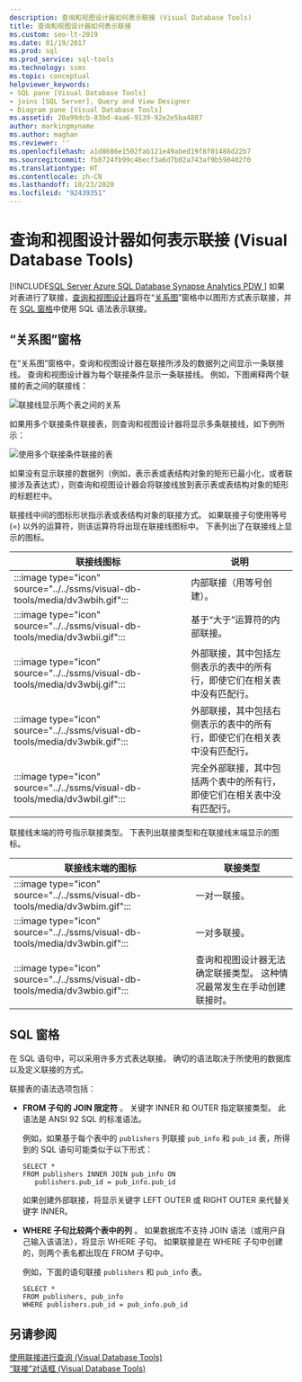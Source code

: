 ```yaml
---
description: 查询和视图设计器如何表示联接 (Visual Database Tools)
title: 查询和视图设计器如何表示联接
ms.custom: seo-lt-2019
ms.date: 01/19/2017
ms.prod: sql
ms.prod_service: sql-tools
ms.technology: ssms
ms.topic: conceptual
helpviewer_keywords:
- SQL pane [Visual Database Tools]
- joins [SQL Server], Query and View Designer
- Diagram pane [Visual Database Tools]
ms.assetid: 20a99dcb-83bd-4aa6-9139-92e2e5ba4887
author: markingmyname
ms.author: maghan
ms.reviewer: ''
ms.openlocfilehash: a1d8686e1502fab121e49abed19f8f01488d22b7
ms.sourcegitcommit: fb8724fb99c46ecf3a6d7b02a743af9b590402f0
ms.translationtype: HT
ms.contentlocale: zh-CN
ms.lasthandoff: 10/23/2020
ms.locfileid: "92439351"
---
```

# <a name="how-the-query-and-view-designer-represents-joins-visual-database-tools"></a>查询和视图设计器如何表示联接 (Visual Database Tools)
[!INCLUDE[SQL Server Azure SQL Database Synapse Analytics PDW ](../../includes/applies-to-version/sql-asdb-asdbmi-asa-pdw.md)]
 如果对表进行了联接，[查询和视图设计器](../../ssms/visual-db-tools/query-and-view-designer-tools-visual-database-tools.md)将在“[关系图](../../ssms/visual-db-tools/diagram-pane-visual-database-tools.md)”窗格中以图形方式表示联接，并在 [SQL 窗格](../../ssms/visual-db-tools/sql-pane-visual-database-tools.md)中使用 SQL 语法表示联接。  
  
## <a name="diagram-pane"></a>“关系图”窗格  
在“关系图”窗格中，查询和视图设计器在联接所涉及的数据列之间显示一条联接线。 查询和视图设计器为每个联接条件显示一条联接线。 例如，下图阐释两个联接的表之间的联接线：  
  
![联接线显示两个表之间的关系](../../ssms/visual-db-tools/media/dv3wbig.gif "联接线显示两个表之间的关系")  
  
如果用多个联接条件联接表，则查询和视图设计器将显示多条联接线，如下例所示：  
  
![使用多个联接条件联接的表](../../ssms/visual-db-tools/media/dv3w9n1.gif "使用多个联接条件联接的表")  
  
如果没有显示联接的数据列（例如，表示表或表结构对象的矩形已最小化，或者联接涉及表达式），则查询和视图设计器会将联接线放到表示表或表结构对象的矩形的标题栏中。  
  
联接线中间的图标形状指示表或表结构对象的联接方式。 如果联接子句使用等号 (=) 以外的运算符，则该运算符将出现在联接线图标中。 下表列出了在联接线上显示的图标。  
  
|**联接线图标**|**说明**|  
|----------------------|-------------------|  
|:::image type="icon" source="../../ssms/visual-db-tools/media/dv3wbih.gif":::|内部联接（用等号创建）。|  
|:::image type="icon" source="../../ssms/visual-db-tools/media/dv3wbii.gif":::|基于“大于”运算符的内部联接。|  
|:::image type="icon" source="../../ssms/visual-db-tools/media/dv3wbij.gif":::|外部联接，其中包括左侧表示的表中的所有行，即使它们在相关表中没有匹配行。|  
|:::image type="icon" source="../../ssms/visual-db-tools/media/dv3wbik.gif":::|外部联接，其中包括右侧表示的表中的所有行，即使它们在相关表中没有匹配行。|  
|:::image type="icon" source="../../ssms/visual-db-tools/media/dv3wbil.gif":::|完全外部联接，其中包括两个表中的所有行，即使它们在相关表中没有匹配行。|  
  
联接线末端的符号指示联接类型。 下表列出联接类型和在联接线末端显示的图标。  
  
|**联接线末端的图标**|**联接类型**|  
|---------------------------------|--------------------|  
|:::image type="icon" source="../../ssms/visual-db-tools/media/dv3wbim.gif":::|一对一联接。|  
|:::image type="icon" source="../../ssms/visual-db-tools/media/dv3wbin.gif":::|一对多联接。|  
|:::image type="icon" source="../../ssms/visual-db-tools/media/dv3wbio.gif":::|查询和视图设计器无法确定联接类型。 这种情况最常发生在手动创建联接时。|  
  
## <a name="sql-pane"></a>SQL 窗格  
在 SQL 语句中，可以采用许多方式表达联接。 确切的语法取决于所使用的数据库以及定义联接的方式。  
  
联接表的语法选项包括：  
  
-   **FROM 子句的 JOIN 限定符** 。   关键字 INNER 和 OUTER 指定联接类型。 此语法是 ANSI 92 SQL 的标准语法。  
  
    例如，如果基于每个表中的 `publishers` 列联接 `pub_info` 和 `pub_id` 表，所得到的 SQL 语句可能类似于以下形式：  
  
    ```  
    SELECT *  
    FROM publishers INNER JOIN pub_info ON  
       publishers.pub_id = pub_info.pub_id  
    ```  
  
    如果创建外部联接，将显示关键字 LEFT OUTER 或 RIGHT OUTER 来代替关键字 INNER。  
  
-   **WHERE 子句比较两个表中的列** 。   如果数据库不支持 JOIN 语法（或用户自己输入该语法），将显示 WHERE 子句。 如果联接是在 WHERE 子句中创建的，则两个表名都出现在 FROM 子句中。  
  
    例如，下面的语句联接 `publishers` 和 `pub_info` 表。  
  
    ```  
    SELECT *  
    FROM publishers, pub_info  
    WHERE publishers.pub_id = pub_info.pub_id  
    ```  
  
## <a name="see-also"></a>另请参阅  
[使用联接进行查询 (Visual Database Tools)](../../ssms/visual-db-tools/query-with-joins-visual-database-tools.md)  
[“联接”对话框 (Visual Database Tools)](../../ssms/visual-db-tools/join-dialog-box-visual-database-tools.md)  
  
